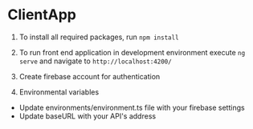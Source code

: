 # ClientApp

1. To install all required packages, run 
`npm install`

2. To run front end application in development environment execute
`ng serve` and navigate to `http://localhost:4200/`

3. Create firebase account for authentication

4. Environmental variables
  - Update environments/environment.ts file with your firebase settings
  - Update baseURL with your API's address
